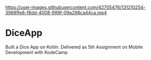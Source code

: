 

https://user-images.githubusercontent.com/42705476/131210254-3988ffe8-f8dd-4008-999f-09a298ca44ca.mp4

# DiceApp
Built a Dice App on Kotlin.
Delivered as 5th Assignment on Mobile Development with KodeCamp
